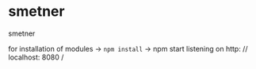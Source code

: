 # smetner
smetner

for installation of modules -> ```npm install```
-> npm start listening on http: // localhost: 8080 /

